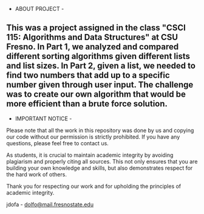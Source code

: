 - ABOUT PROJECT - 

This was a project assigned in the class "CSCI 115: Algorithms and Data Structures" at CSU Fresno.
In Part 1, we analyzed and compared different sorting algorithms given different lists and list sizes.
In Part 2, given a list, we needed to find two numbers that add up to a specific number given through user input. 
The challenge was to create our own algorithm that would be more efficient than a brute force solution.
---------------------------------------------------------------------------------------------------------------------------------------
- IMPORTANT NOTICE -

Please note that all the work in this repository was done by us and copying our code without our permission is strictly prohibited.
If you have any questions, please feel free to contact us.

As students, it is crucial to maintain academic integrity by avoiding plagiarism and properly citing all sources. 
This not only ensures that you are building your own knowledge and skills, but also demonstrates respect for the hard work of others.

Thank you for respecting our work and for upholding the principles of academic integrity.

jdofa - dolfo@mail.fresnostate.edu

